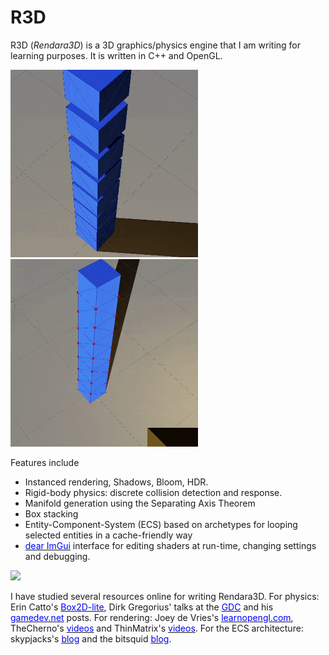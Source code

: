 # R3D
R3D (<i>Rendara3D</i>) is a 3D graphics/physics engine that I am writing for learning purposes.
It is written in C++ and OpenGL.

<img src="/img/r3d_stack.gif?raw=true" width="300px"> <img src="/img/r3d_shoot.gif?raw=true" width="300px">

Features include
<ul>
<li> Instanced rendering, Shadows, Bloom, HDR.
<li> Rigid-body physics: discrete collision detection and response.
<li> Manifold generation using the Separating Axis Theorem
<li> Box stacking
<li> Entity-Component-System (ECS) based on archetypes for looping selected entities in a cache-friendly way
<li> <a href="https://github.com/ocornut/imgui"><font color="blue">dear ImGui</font></a> interface for editing shaders at run-time, changing settings and debugging.
</ul>

<img src="/img/r3d_overview.gif?raw=true" width="800px">

I have studied several resources online for writing Rendara3D.
For physics: Erin Catto's <a href="https://github.com/ocornut/imgui"><font color="blue">Box2D-lite</font></a>, Dirk Gregorius' talks at the <a href="https://www.gdcvault.com/search.php#&conference_id=&category=free&firstfocus=&keyword=dirk+gregorius"><font color="blue">GDC</font></a> and his  <a href="https://www.gamedev.net/profile/30524-dirk-gregorius/"><font color="blue">gamedev.net</font></a> posts.
For rendering: Joey de Vries's  <a href="https://learnopengl.com/"><font color="blue">learnopengl.com</font></a>, TheCherno's <a href="https://www.youtube.com/watch?v=JxIZbV_XjAs&list=PLlrATfBNZ98dC-V-N3m0Go4deliWHPFwT"><font color="blue">videos</font></a> and ThinMatrix's <a href="https://www.youtube.com/watch?v=VS8wlS9hF8E&list=PLRIWtICgwaX0u7Rf9zkZhLoLuZVfUksDP"><font color="blue">videos</font></a>.
For the ECS architecture: skypjacks's <a href="https://skypjack.github.io/tags/#ecs"><font color="blue">blog</font></a> and the bitsquid <a href="http://bitsquid.blogspot.com/2014/08/building-data-oriented-entity-system.html"><font color="blue">blog</font></a>.
